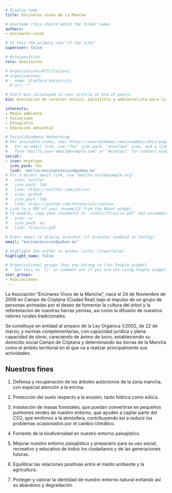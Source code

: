 ```yaml
---
# Display name
title: Encinares vivos de La Mancha

# Username (this should match the folder name)
authors:
- encinares-vivos

# Is this the primary user of the site?
superuser: false

# Role/position
role: Asociación

# Organizations/Affiliations
# organizations:
# - name: Stanford University
  # url: ""

# Short bio (displayed in user profile at end of posts)
bio: Asociación de carácter étnico, paisajista y ambientalista para la reforestación de las tierras manchegas con especies autóctonas.

interests:
- Medio ambiente
- Paisajismo
- Etnografía
- Educación ambiental

# Social/Academic Networking
# For available icons, see: https://sourcethemes.com/academic/docs/page-builder/#icons
#   For an email link, use "fas" icon pack, "envelope" icon, and a link in the
#   form "mailto:your-email@example.com" or "#contact" for contact widget.
social:
- icon: envelope
  icon_pack: fas
  link: 'mailto:encinaresvivos@yahoo.es'
# For a direct email link, use "mailto:test@example.org".
# - icon: twitter
#   icon_pack: fab
#   link: https://twitter.com/salicor
# - icon: github
#   icon_pack: fab
#   link: https://github.com/forosocialcriptana
# Link to a PDF of your resume/CV from the About widget.
# To enable, copy your resume/CV to `static/files/cv.pdf` and uncomment the lines below.
# - icon: cv
#   icon_pack: ai
#   link: files/cv.pdf

# Enter email to display Gravatar (if Gravatar enabled in Config)
email: "encinaresvivos@yahoo.es"

# Highlight the author in author lists? (true/false)
highlight_name: false

# Organizational groups that you belong to (for People widget)
#   Set this to `[]` or comment out if you are not using People widget.
user_groups:
- Asociaciones
---
```


La Asociación "Encinares Vivos de la Mancha", nace el 24 de Noviembre de 2006 en Campo de Criptana (Ciudad Real) bajo el impulso de un grupo de personas animadas por el deseo de fomentar la cultura del árbol y la reforestación de nuestras tierras yermas, así como la difusión de nuestros valores rurales tradicionales.

Se constituye en entidad al amparo de la Ley Orgánica 1/2002, de 22 de marzo, y normas complementarias, con capacidad jurídica y plena capacidad de obrar, careciendo de ánimo de lucro, estableciendo su domicilio social Campo de Criptana y determinando las tierras de la Mancha como el ámbito territorial en el que va a realizar principalmente sus actividades.

## Nuestros fines

1. Defensa y recuperación de los árboles autóctonos de la zona mancha, con especial atención a la encina.

2. Protección del suelo respecto a la erosión, tanto hídrica como eólica.

3. Instalación de masas forestales, que puedan convertirse en pequeños pulmones verdes de nuestro entorno, que ayuden a captar parte del CO2, que emitimos a la atmósfera, contribuyendo así a reducir los problemas ocasionados por el cambio climático.

4. Fomento de la biodiversidad en nuestro entorno paisajístico.

5. Mejorar nuestro entorno paisajístico y prepararlo para su uso social, recreativo y educativo de todos los ciudadanos y de las generaciones futuras.

6. Equilibrar las relaciones positivas entre el medio ambiente y la agricultura.

7. Proteger y valorar la identidad de nuestro entorno natural evitando así su abandono y degradación.